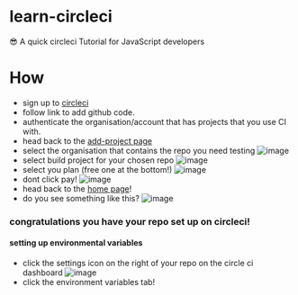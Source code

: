 # learn-circleci
:sunglasses: A quick circleci Tutorial for JavaScript developers

# How
- sign up to [circleci](https://circleci.com/)
- follow link to add github code.
- authenticate the organisation/account that has projects that you use CI with.
- head back to the [add-project page](https://circleci.com/add-projects)
- select the organisation that contains the repo you need testing
![image](https://cloud.githubusercontent.com/assets/12845233/12661210/237898e0-c610-11e5-9e16-e1caabb83abc.png)
- select build project for your chosen repo
![image](https://cloud.githubusercontent.com/assets/12845233/12661322/d347973a-c610-11e5-93b6-fef046f81eb9.png)
- select you plan (free one at the bottom!)
![image](https://cloud.githubusercontent.com/assets/12845233/12661344/0758812e-c611-11e5-9983-b8052e43f438.png)
- dont click pay!
![image](https://cloud.githubusercontent.com/assets/12845233/12661390/3f876038-c611-11e5-89e2-44835e2c9111.png)
- head back to the [home page](https://circleci.com/)!
- do you see something like this?
![image](https://cloud.githubusercontent.com/assets/12845233/12661532/04b41e0a-c612-11e5-8bcb-b999929618b9.png)

### congratulations you have your repo set up on circleci!

#### setting up environmental variables
 * click the settings icon on the right of your repo on the circle ci dashboard
 ![image](https://cloud.githubusercontent.com/assets/12845233/13252272/b6c48998-da2d-11e5-9360-91447e92c48d.png)
 * click the environment variables tab!
